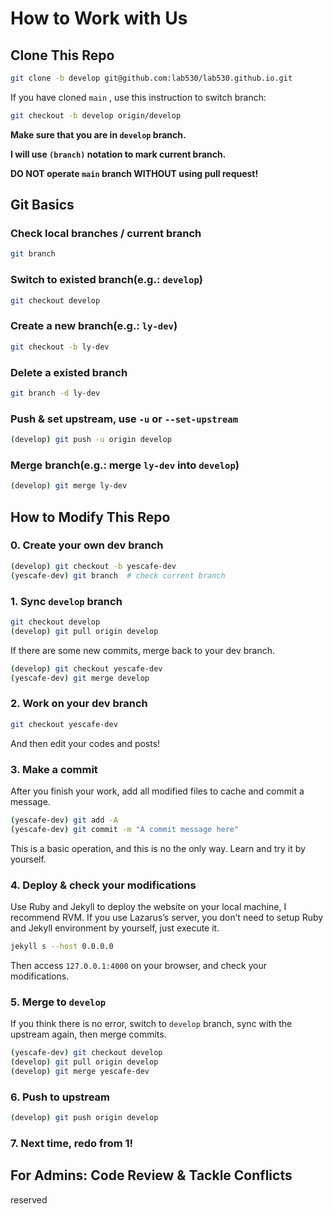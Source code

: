 # How to Work with Us

## Clone This Repo

```bash
git clone -b develop git@github.com:lab530/lab530.github.io.git
```

If you have cloned `main` , use this instruction to switch branch:

```bash
git checkout -b develop origin/develop
```

**Make sure that you are in `develop` branch.**

**I will use `(branch)` notation to mark current branch.**

**DO NOT operate `main` branch WITHOUT using pull request!**

## Git Basics

### Check local branches / current branch

```bash
git branch
```

### Switch to existed branch(e.g.: `develop`)

```bash
git checkout develop
```

### Create a new branch(e.g.: `ly-dev`)

```bash
git checkout -b ly-dev
```

### Delete a existed branch

```bash
git branch -d ly-dev
```

### Push & set upstream, use `-u` or `--set-upstream`

```bash
(develop) git push -u origin develop
```

### Merge branch(e.g.: merge `ly-dev` into `develop`)

```bash
(develop) git merge ly-dev
```

## How to Modify This Repo

### 0. Create your own dev branch

```bash
(develop) git checkout -b yescafe-dev
(yescafe-dev) git branch  # check current branch
```

### 1. Sync `develop` branch

```bash
git checkout develop
(develop) git pull origin develop
```

If there are some new commits, merge back to your dev branch.

```bash
(develop) git checkout yescafe-dev
(yescafe-dev) git merge develop
```

### 2. Work on your dev branch

```bash
git checkout yescafe-dev
```

And then edit your codes and posts!

### 3. Make a commit

After you finish your work, add all modified files to cache and commit a message.

```bash
(yescafe-dev) git add -A
(yescafe-dev) git commit -m "A commit message here"
```

This is a basic operation, and this is no the only way. Learn and try it by yourself.

### 4. Deploy & check your modifications

Use Ruby and Jekyll to deploy the website on your local machine, I recommend RVM. If you use Lazarus’s server, you don’t need to setup Ruby and Jekyll environment by yourself, just execute it.

```bash
jekyll s --host 0.0.0.0
```

Then access `127.0.0.1:4000` on your browser, and check your modifications.

### 5. Merge to `develop`

If you think there is no error, switch to `develop` branch, sync with the upstream again, then merge commits.

```bash
(yescafe-dev) git checkout develop
(develop) git pull origin develop
(develop) git merge yescafe-dev
```

### 6. Push to upstream

```bash
(develop) git push origin develop
```

### 7. Next time, redo from 1!

## For Admins: Code Review & Tackle Conflicts

reserved
